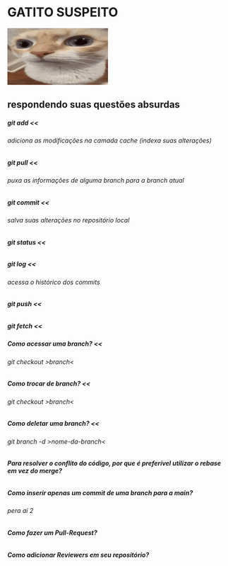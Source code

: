 # GATITO SUSPEITO

![](gatito.gif)

## respondendo suas questões absurdas

##### git add <<
###### adiciona as modificações na camada cache (indexa suas alterações)

##### git pull <<
###### puxa as informações de alguma branch para a branch atual

##### git commit <<
###### salva suas alterações no repositório local

##### git status <<
######

##### git log <<
###### acessa o histórico dos commits

##### git push <<
###### 

##### git fetch <<

##### Como acessar uma branch? <<
###### git checkout >branch<

##### Como trocar de branch? <<
###### git checkout >branch<

##### Como deletar uma branch? <<
###### git branch -d >nome-da-branch<

##### Para resolver o conflito do código, por que é preferível utilizar o rebase em vez do merge?
###### 

##### Como inserir apenas um commit de uma branch para a main?
###### pera ai 2

##### Como fazer um Pull-Request?
###### 

##### Como adicionar Reviewers em seu repositório?
###### 